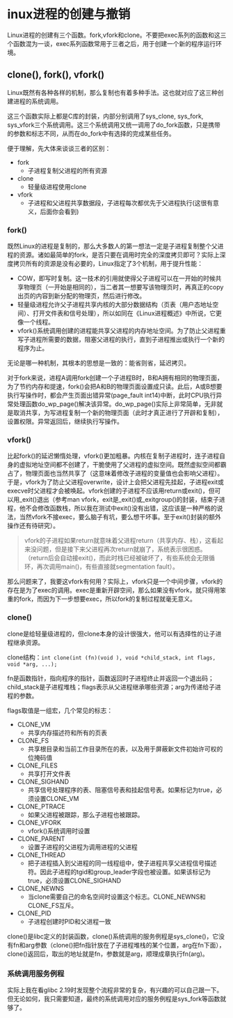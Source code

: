 # inux进程的创建与撤销

Linux进程的创建有三个函数。fork,vfork和clone。不要把exec系列的函数和这三个函数混为一谈，exec系列函数常用于三者之后，用于创建一个新的程序运行环境。

## clone(), fork(), vfork()

Linux既然有各种各样的机制，那么复制也有着多种手法。这也就对应了这三种创建进程的系统调用。

这三个函数实际上都是C库的封装，内部分别调用了sys_clone, sys_fork, sys_vfork三个系统调用。这三个系统调用又统一调用了do_fork函数，只是携带的参数和标志不同，从而在do_fork中有选择的完成某些任务。

便于理解，先大体来谈谈三者的区别：

- fork
  - 子进程复制父进程的所有资源
- clone
  - 轻量级进程使用clone
- vfork
  - 子进程和父进程共享数据段，子进程每次都优先于父进程执行(这很有意义，后面你会看到)

### fork()

既然Linux的进程是复制的，那么大多数人的第一想法一定是子进程复制整个父进程的资源。诸如最简单的fork，是否只要在调用时完全的深度拷贝即可？实际上深度拷贝所有的资源是没有必要的，Linux指定了3个机制，用于提升性能：

- COW，即写时复制。这一技术的引用就使得父子进程可以在一开始的时候共享物理页（一开始是相同的），当二者其一想要写该物理页时，再真正的copy出页的内容到新分配的物理页，然后进行修改。
- 轻量级进程允许父子进程共享内核的大部分数据结构（页表（用户态地址空间）、打开文件表和信号处理），所以如同在《Linux进程概述》中所说，它更像一个线程。
- vfork()系统调用创建的进程能共享父进程的内存地址空间。为了防止父进程重写子进程所需要的数据，阻塞父进程的执行，直到子进程推出或执行一个新的程序为止。

无论是哪一种机制，其根本的思想是一致的：能省则省，延迟拷贝。

对于fork来说，进程A调用fork创建一个子进程B时，B和A拥有相同的物理页面，为了节约内存和提速，fork()会把A和B的物理页面设置成只读。此后，A或B想要执行写操作时，都会产生页面出错异常(page_fault int14)中断，此时CPU执行异常处理函数do_wp_page()解决该异常。do_wp_page()实际上非常简单，无非就是取消共享，为写进程复制一个新的物理页面（此时才真正进行了开辟和复制），设置权限。异常返回后，继续执行写操作。

### vfork()

比起fork()的延迟懒惰处理，vfork()更加粗暴。内核在复制子进程时，连子进程自身的虚拟地址空间都不创建了，干脆使用了父进程的虚拟空间。既然虚拟空间都霸占了，物理页面也当然共享了（这意味着修改子进程的变量值也会影响父进程）。
于是，vfork为了防止父进程overwrite，设计上会把父进程先挂起，子进程exit或execve时父进程才会被唤起。vfork创建的子进程不应该用return或exit()，但可以用_exit()退出（参考man vfork，exit是_exit()或_exitgroup()的封装，结束子进程，他不会修改函数栈，所以我在测试中exit()没有出错，这应该是一种严格的说法，当然vfork不接exec，要么脑子有坑，要么想干坏事。至于exit()封装的额外操作还有待研究）。

> vfork的子进程如果return就意味着父进程return（共享内存、栈），这看起来没问题，但是接下来父进程再次return就崩了，系统表示很困惑。（return后会自动接exit()，而此时栈已经被破坏了，有些系统会无限循环，再次调用main()，有些直接就segmentation fault）。

那么问题来了，我要这vfork有何用？实际上，vfork只是一个中间步骤，vfork的存在是为了exec的调用。exec是重新开辟空间，那么如果没有vfork，就只得用笨重的fork，而因为下一步想要exec，所以fork的复制过程就毫无意义。

### clone()

clone是给轻量级进程的，但clone本身的设计很强大，他可以有选择性的让子进程继承资源。

clone结构：`int clone(int (fn)(void ), void *child_stack, int flags, void *arg, ...);`

fn是函数指针，指向程序的指针，函数返回时子进程终止并返回一个退出码；child_stack是子进程堆栈；flags表示从父进程继承哪些资源；arg为传递给子进程的参数。

flags取值是一组宏，几个常见的标志：

- CLONE_VM
  - 共享内存描述符和所有的页表
- CLONE_FS
  - 共享根目录和当前工作目录所在的表，以及用于屏蔽新文件初始许可权的位掩码值
- CLONE_FILES
  - 共享打开文件表
- CLONE_SIGHAND
  - 共享信号处理程序的表、阻塞信号表和挂起信号表。如果标记为true，必须设置CLONE_VM
- CLONE_PTRACE
  - 如果父进程被跟踪，那么子进程也被跟踪。
- CLONE_VFORK
  - vfork()系统调用时设置
- CLONE_PARENT
  - 设置子进程的父进程为调用进程的父进程
- CLONE_THREAD
  - 把子进程插入到父进程的同一线程组中，使子进程共享父进程信号描述符。因此子进程的tgid和group_leader字段也被设置。如果该标记为true，必须设置CLONE_SIGHAND
- CLONE_NEWNS
  - 当clone需要自己的命名空间时设置这个标志。CLONE_NEWNS和CLONE_FS互斥。
- CLONE_PID
  - 子进程创建时PID和父进程一致

clone()是libc定义的封装函数，clone()系统调用的服务例程是sys_clone()，它没有fn和arg参数（clone()把fn指针放在了子进程堆栈的某个位置，arg在fn下面），clone()返回后，取出的地址就是fn，参数就是arg，顺理成章执行fn(arg)。

### 系统调用服务例程

实际上我在看glibc 2.19时发现整个流程非常的复杂，有兴趣的可以自己跟一下。但无论如何，我只需要知道，最终的系统调用对应的服务例程是sys_fork等函数就够了。
